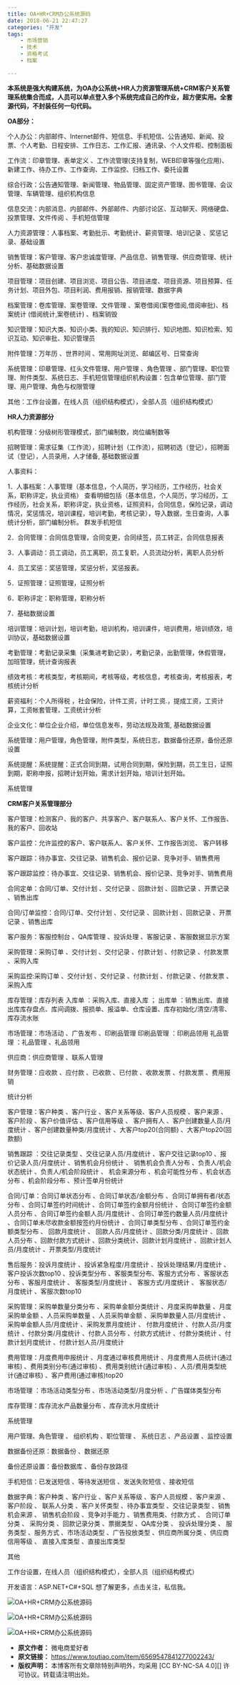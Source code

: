```yaml
---
title: OA+HR+CRM办公系统源码
date: 2018-06-21 22:47:27
categories: "开发"
tags:
	- 市场营销
	- 技术
	- 资格考试
	- 档案

---
```


**本系统是强大构建系统，为OA办公系统+HR人力资源管理系统+CRM客户关系管理系统集合而成，人员可以单点登入多个系统完成自己的作业，超方便实用。全套源代码，不封装任何一句代码。**

**OA部分：**

个人办公：内部邮件、Internet邮件、短信息、手机短信、公告通知、新闻、投票、个人考勤、日程安排、工作日志、工作汇报、通讯录、个人文件柜、控制面板

工作流：印章管理、表单定义 、工作流管理(支持复制，WEB印章等强化应用)、新建工作、待办工作、工作查询、工作监控、归档工作、委托设置

综合行政：公告通知管理、新闻管理、物品管理、固定资产管理、图书管理、会议管理、车辆管理、组织机构信息

信息交流：内部消息、内部邮件、外部邮件、内部讨论区、互动聊天、网络硬盘、投票管理、文件传阅 、手机短信管理

人力资源管理：人事档案、考勤批示、考勤统计、薪资管理、培训记录 、奖惩记录、基础设置

销售管理：客户管理、客户忠诚度管理、产品信息、销售管理、供应商管理、统计分析、基础数据设置

项目管理：项目创建、项目浏览、项目公告、项目进度、项目资源、项目预算、任务计划、项目外包、项目利润、费用报销、报销管理、数据字典

档案管理：卷库管理、案卷管理、文件管理 、案卷借阅(案卷借阅,借阅审批)、档案统计 (借阅统计,案卷统计) 、档案销毁

知识管理：知识大类、知识小类、我的知识、知识排行、知识地图、知识检索、知识互动、知识审批、知识管理员

附件管理：万年历 、世界时间 、常用网址浏览、邮编区号、日常查询

系统管理：印章管理、红头文件管理、用户管理 、角色管理 、部门管理、职位管理、附件类型、系统日志、手机短信管理组织机构设置：包含单位管理、部门管理、用户管理、角色与权限管理

其他：工作台设置，在线人员（组织结构模式），全部人员（组织结构模式）

**HR人力资源部分**

机构管理：分级树形管理模式，部门编制数，岗位编制数等

招聘管理：需求征集（工作流），招聘计划（工作流），招聘初选（登记），招聘面试（登记），人员录用，人才储备, 基础数据设置

人事资料：

1．人事档案：人事管理（基本信息，个人简历，学习经历，工作经历，社会关系，职称评定，执业资格） 查看明细包括（基本信息，个人简历，学习经历，工作经历，社会关系，职称评定，执业资格，证照资料，合同信息，保险记录，调动情况，奖惩情况，培训课程，培训考勤，考核记录），导入数据，生日查询，人事统计分析，部门编制分析。 群发手机短信

2．合同管理：合同信息管理，合同变更，合同续签，员工转正，合同信息报表

3．人事调动：员工调动，员工离职，员工复职，人员流动分析，离职人员分析

4．员工奖惩：奖惩管理，奖惩分析，奖惩报表。

5．证照管理：证照管理，证照分析

6．职称评定：职称管理，职称分析

7．基础数据设置

培训管理：培训计划，培训考勤，培训机构，培训课件，培训费用，培训绩效，培训协议，基础数据设置

考勤管理：考勤记录采集（采集进考勤记录），考勤记录，出勤管理，休假管理，加班管理，统计查询报表

绩效考核：考核类型，考核期间，考核等级，考核信息，考核查询，考核报表，考核统计分析

薪资福利：个人所得税 ，社会保险，计件工资，计时工资.，提成工资，工资计算，工资帐套管理，工资统计分析

企业文化：单位企业介绍，单位信息发布，劳动法规及政策, 基础数据设置

系统管理：用户管理，角色管理，附件类型，系统日志，数据备份还原，备份还原设置

系统提醒：系统提醒：正式合同到期，试用合同到期，保险到期，员工生日，证照到期，职称申报，招聘计划开始，需求计划开始，培训计划开始。

系统管理

**CRM客户关系管理部分**

客户管理：检测客户、我的客户、共享客户、客户联系人、客户关怀、工作报告、我的客户、回收站

客户监控：允许监控的客户、客户联系人、客户关怀、工作报告浏览、 客户转移

客户跟踪：待办事宜、交往记录、销售机会、报价记录、竞争对手、销售费用

客户跟踪监控：待办事宜、交往记录、销售机会、报价记录、竞争对手、销售费用

合同定单：合同/订单、交付计划 、交付记录 、回款计划 、回款记录 、开票记录 、销售出库

合同/订单监控：合同/订单、交付计划 、交付记录 、回款计划 、回款记录 、开票记录 、销售出库

客户服务：客服控制台 、QA库管理 、投诉处理 、客服记录 、客服数据显示方案

采购管理：采购订单 、交付计划 、交付记录 、付款计划 、付款记录 、付款发票 、采购入库

采购监控:采购订单 、交付计划 、交付记录 、付款计划 、付款记录 、付款发票 、采购入库

库存管理：库存列表 入库单 ：采购入库、直接入库 ； 出库单 ：销售出库、直接出库库存盘点、库间调拨、报损单、报溢单、仓库设置、库存初始化/清空/清零、库存流水账

市场管理：市场活动 、广告发布 、印刷品管理 印刷品管理 ：印刷品领用 礼品管理 ：礼品管理 、礼品领用

供应商：供应商管理 、联系人管理

财务管理：应收款 、应付款 、已收款 、已付款 、收款发票 、付款发票 、费用报销

统计分析

客户管理：客户种类 、客户行业 、客户关系等级、客户人员规模 、客户来源 、客户阶段 、客户价值评估 、客户信用等级 、 客户拥有人 、客户创建数量人员/月度统计 、客户创建数量种类/月度统计 、大客户top20(合同额) 、大客户top20(回款额)

销售跟踪 ：交往记录类型 、交往记录人员/月度统计 、客户交往记录top10 、报价记录人员/月度统计 、销售机会月份统计 、 销售机会负责人分布 、负责人/机会状态统计 、负责人/机会阶段统计 、 机会来源分布 、机会可能性分布 、机会状态分布 、机会阶段分布 、预计签单月份统计

合同/订单：合同订单状态分布 、合同订单状态/金额分布 、合同订单拥有者/状态分布 、合同订单签约时间统计 、合同订单签约金额月份统计 、合同订单签约金额人员分布 、合同订单签约金额人员/月度统计 、合同订单签约数量人员/月度统计 、合同订单未尽收款金额按签约月份统计 、合同订单类型分布 、合同订单签约金额类型分布 、 回款月度统计 、 回款人员/月度统计 、回款分类/月度统计 、回款人员分布 、回款付款方式统计 、回款分类统计、回款计划月度统计 、回款计划人员/月度统计 、开票类型/月度统计

售后服务：投诉月度统计 、投诉紧急程度/月度统计 、投诉处理结果/月度统计 、客户投诉次数top10 、投诉类型分布 、客服类型分布、客服方式分布 、客服状态分布 、客服月度统计 、 客服类型/月度统计 、 客服方式/月度统计 、 客服状态/月度统计 、客服次数top10

采购管理：采购单数量分类分布 、采购单金额分类统计 、月度采购单数量 、月度采购单金额 、人员采购单数量 、人员采购单金额 、采购单数量人员/月度统计 、采购单金额人员/月度统计 、采购发票月度统计 、 付款月度统计 、付款人员/月度统计 、付款分类/月度统计 、付款人员分布 、付款方式统计 、付款分类统计 、付款计划月度统计 、付款计划人员/月度统计

费用管理：月度费用申报统计 、月度通过审核费用统计 、月度费用人员统计(通过审核) 、费用类别分布(通过审核) 、费用类别统计(通过审核) 、人员/费用类型统计(通过审核) 、客户费用(通过审核)top20

市场管理 ：市场活动类型分布 、市场活动类型/月度分析 、广告媒体类型分布

库存管理：库存流水产品数量分布 、库存流水月度统计

系统管理

用户管理、角色管理 、 组织机构 、职位管理 、 系统日志 、产品设置 、监控设置

数据备份还原：数据备份 、数据还原

备份还原设置：备份数据库 、备份存放路径

手机短信：已发送短信 、等待发送短信 、发送失败短信 、接收短信

数据字典：客户种类 、客户行业 、客户关系等级 、客户人员规模 、客户来源 、客户阶段 、 联系人分类 、客户关怀类型 、待办事宜类型 、交往记录类型 、销售机会来源 、 销售机会阶段 、竞争对手能力 、销售费用类、付款方式 、 合同订单分类 、 采购分类 、回款记录分类 、票据类型 、QA库分类 、 投诉处理分类 、 服务类型 、服务方式 、市场活动类型 、广告投放类型 、供应商所属分类 、供应商信用等级 、 直接入库类型 、直接出库类型

其他

工作台设置，在线人员（组织结构模式），全部人员（组织结构模式）

开发语言：ASP.NET+C\#+SQL 想了解更多，点击关注，私信我。

![OA+HR+CRM办公系统源码][OA_HR_CRM]

![OA+HR+CRM办公系统源码][OA_HR_CRM 1]

![OA+HR+CRM办公系统源码][OA_HR_CRM 2]


[OA_HR_CRM]: static/resources/crawler/EZVY-32JY-U773.gif
[OA_HR_CRM 1]: static/resources/crawler/RR7V-MMFN-NQNY.gif
[OA_HR_CRM 2]: static/resources/crawler/QANM-NINA-IFAV.gif
 *  **原文作者：** 微电商爱好者
 *  **原文链接：** https://www.toutiao.com/item/6569547841277002243/
 *  **版权声明：** 本博客所有文章除特别声明外，均采用 [CC BY-NC-SA 4.0][] 许可协议。转载请注明出处。
